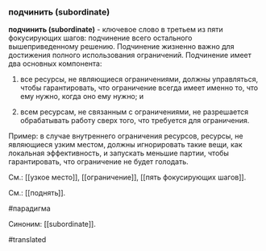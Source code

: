 ### подчинить (subordinate)

**подчинить (subordinate)** - ключевое слово в третьем из пяти фокусирующих шагов: подчинение всего остального вышеприведенному решению. Подчинение жизненно важно для достижения полного использования ограничений. Подчинение имеет два основных компонента:

1. все ресурсы, не являющиеся ограничениями, должны управляться, чтобы гарантировать, что ограничение всегда имеет именно то, что ему нужно, когда оно ему нужно; и

2. всем ресурсам, не связанным с ограничениями, не разрешается обрабатывать работу сверх того, что требуется для ограничения.

Пример: в случае внутреннего ограничения ресурсов, ресурсы, не являющиеся узким местом, должны игнорировать такие вещи, как локальная эффективность, и запускать меньшие партии, чтобы гарантировать, что ограничение не будет голодать.

См.: [[узкое место]], [[ограничение]], [[пять фокусирующих шагов]].

См.: [[поднять]].

#парадигма

Синоним: [[subordinate]].

#translated
